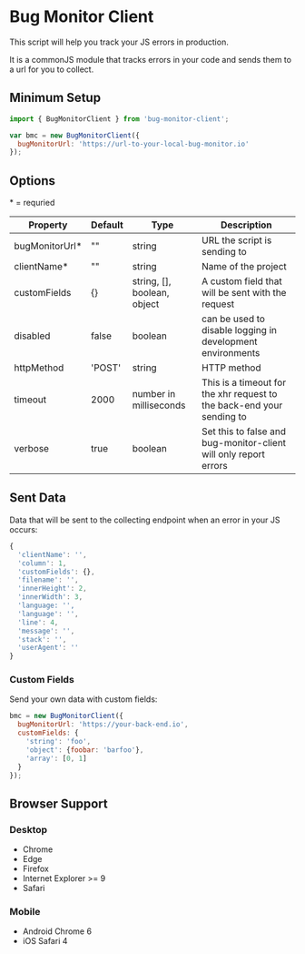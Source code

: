 # Bug Monitor Client

This script will help you track your JS errors in production. 

It is a commonJS module that tracks errors in your code and sends them to a url for you to collect.

## Minimum Setup

```javascript
import { BugMonitorClient } from 'bug-monitor-client';

var bmc = new BugMonitorClient({
  bugMonitorUrl: 'https://url-to-your-local-bug-monitor.io'
});
```

## Options

\* = requried

| Property  | Default | Type | Description |
| -------- | -------- | ---- | ----------- |
| bugMonitorUrl* | "" | string | URL the script is sending to |
| clientName* | "" | string | Name of the project |
| customFields  | {} | string, [], boolean, object | A custom field that will be sent with the request |
| disabled | false | boolean | can be used to disable logging in development environments  |
| httpMethod | 'POST' | string | HTTP method |
| timeout | 2000 | number in milliseconds | This is a timeout for the xhr request to the back-end your sending to |
| verbose | true | boolean | Set this to false and bug-monitor-client will only report errors |

## Sent Data

Data that will be sent to the collecting endpoint when an error in your JS occurs:

```javascript
{
  'clientName': '',
  'column': 1,
  'customFields': {},
  'filename': '',
  'innerHeight': 2,
  'innerWidth': 3,
  'language: '',
  'language': '',
  'line': 4,
  'message': '',
  'stack': '',
  'userAgent': ''
}
```

### Custom Fields

Send your own data with custom fields:

```javascript
bmc = new BugMonitorClient({
  bugMonitorUrl: 'https://your-back-end.io',
  customFields: {
    'string': 'foo',
    'object': {foobar: 'barfoo'},
    'array': [0, 1]
  }
});
```

## Browser Support

### Desktop

* Chrome
* Edge
* Firefox
* Internet Explorer >= 9
* Safari

### Mobile

* Android Chrome 6
* iOS Safari 4
